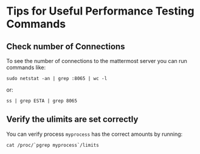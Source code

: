 # Tips for Useful Performance Testing Commands

## Check number of Connections

To see the number of connections to the mattermost server you can run commands like:

```
sudo netstat -an | grep :8065 | wc -l
```

or:

```
ss | grep ESTA | grep 8065
```

## Verify the ulimits are set correctly

You can verify process `myprocess` has the correct amounts by running:

```
cat /proc/`pgrep myprocess`/limits
```
